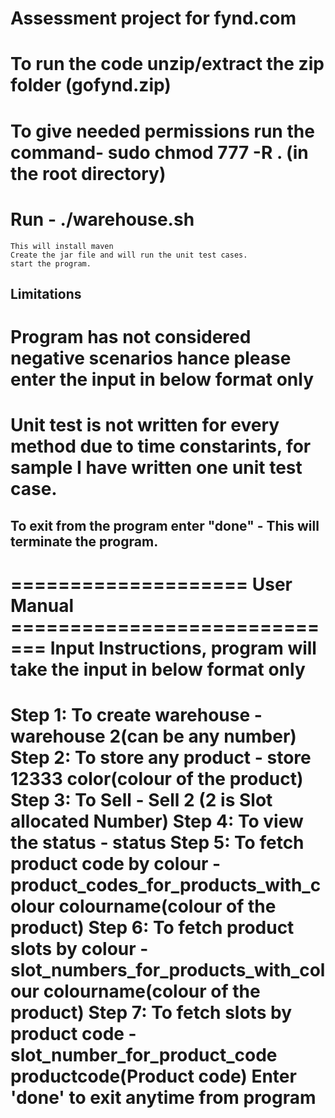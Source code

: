 # Assessment project for fynd.com

# To run the code unzip/extract the zip folder (gofynd.zip)
# To give needed permissions run the command- sudo chmod 777 -R . (in the root directory)
# Run -  ./warehouse.sh

	This will install maven
	Create the jar file and will run the unit test cases.
	start the program.
	
## Limitations
# Program has not considered negative scenarios hance please enter the input in below format only
# Unit test is not written for every method due to time constarints, for sample I have written one unit test case.

## To exit from the program enter "done" - This will terminate the program.
==================== User Manual =============================
Input Instructions, program will take the input in below format only
==============
Step 1: To create warehouse - warehouse 2(can be any number)
Step 2: To store any product - store 12333 color(colour of the product)
Step 3: To Sell - Sell 2 (2 is Slot allocated Number)
Step 4: To view the status - status
Step 5: To fetch product code by colour - product_codes_for_products_with_colour colourname(colour of the product)
Step 6: To fetch product slots by colour - slot_numbers_for_products_with_colour colourname(colour of the product)
Step 7: To fetch slots by product code - slot_number_for_product_code productcode(Product code)
Enter 'done' to exit anytime from program
===================================================================
